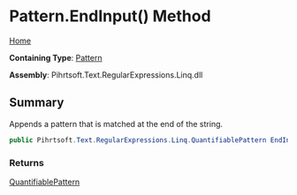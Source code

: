 # Pattern\.EndInput\(\) Method

[Home](../../../../../../README.md)

**Containing Type**: [Pattern](../README.md)

**Assembly**: Pihrtsoft\.Text\.RegularExpressions\.Linq\.dll

## Summary

Appends a pattern that is matched at the end of the string\.

```csharp
public Pihrtsoft.Text.RegularExpressions.Linq.QuantifiablePattern EndInput()
```

### Returns

[QuantifiablePattern](../../QuantifiablePattern/README.md)

